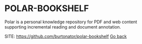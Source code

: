 # POLAR-BOOKSHELF

 Polar is a personal knowledge repository for PDF and
 web content supporting incremental reading and document
 annotation. 

 SITE: https://github.com/burtonator/polar-bookshelf
 [Go back](https://portable-linux-apps.github.io/apps.html)

